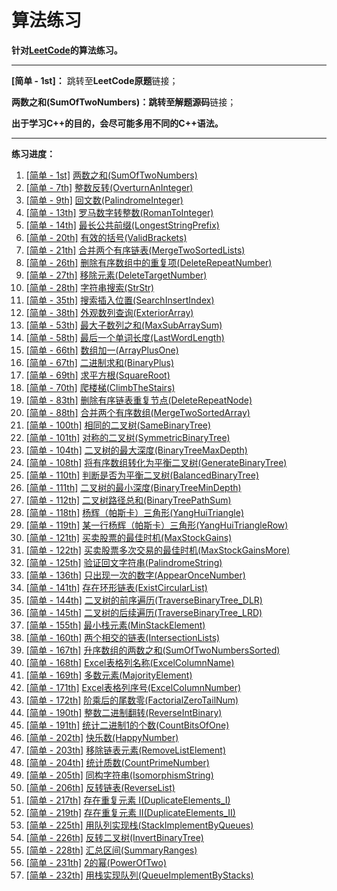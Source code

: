 # 算法练习
**针对[LeetCode](https://leetcode-cn.com)的算法练习。**

------

**[简单 - 1st]：** 跳转至**LeetCode原题**链接；

**两数之和(SumOfTwoNumbers)：**跳转至**解题源码**链接；

**出于学习C++的目的，会尽可能多用不同的C++语法。**

------

**练习进度：**

1. [[简单 - 1st]](https://leetcode-cn.com/problems/two-sum/) [两数之和(SumOfTwoNumbers)](https://github.com/FrankXu7/AlgorithmCodes/tree/main/codes/SumOfTwoNumbers)
2. [[简单 - 7th]](https://leetcode-cn.com/problems/reverse-integer/) [整数反转(OverturnAnInteger)](https://github.com/FrankXu7/AlgorithmCodes/tree/main/codes/OverturnAnInteger)
3. [[简单 - 9th]](https://leetcode-cn.com/problems/palindrome-number/) [回文数(PalindromeInteger)](https://github.com/FrankXu7/AlgorithmCodes/tree/main/codes/PalindromeInteger)
4. [[简单 - 13th]](https://leetcode-cn.com/problems/roman-to-integer/) [罗马数字转整数(RomanToInteger)](https://github.com/FrankXu7/AlgorithmCodes/tree/main/codes/RomanToInteger)
5. [[简单 - 14th]](https://leetcode-cn.com/problems/longest-common-prefix/) [最长公共前缀(LongestStringPrefix)](https://github.com/FrankXu7/AlgorithmCodes/tree/main/codes/LongestStringPrefix)
6. [[简单 - 20th]](https://leetcode-cn.com/problems/valid-parentheses/) [有效的括号(ValidBrackets)](https://github.com/FrankXu7/AlgorithmCodes/tree/main/codes/ValidBrackets)
7. [[简单 - 21th]](https://leetcode-cn.com/problems/merge-two-sorted-lists/) [合并两个有序链表(MergeTwoSortedLists)](https://github.com/FrankXu7/AlgorithmCodes/tree/main/codes/MergeTwoSortedLists)
8. [[简单 - 26th]](https://leetcode-cn.com/problems/remove-duplicates-from-sorted-array/) [删除有序数组中的重复项(DeleteRepeatNumber)](https://github.com/FrankXu7/AlgorithmCodes/tree/main/codes/DeleteRepeatNumber)
9. [[简单 - 27th]](https://leetcode-cn.com/problems/remove-element/) [移除元素(DeleteTargetNumber)](https://github.com/FrankXu7/AlgorithmCodes/tree/main/codes/DeleteTargetNumber)
10. [[简单 - 28th]](https://leetcode-cn.com/problems/implement-strstr/) [字符串搜索(StrStr)](https://github.com/FrankXu7/AlgorithmCodes/tree/main/codes/StrStr)
11. [[简单 - 35th]](https://leetcode-cn.com/problems/search-insert-position/) [搜索插入位置(SearchInsertIndex)](https://github.com/FrankXu7/AlgorithmCodes/tree/main/codes/SearchInsertIndex)
12. [[简单 - 38th]](https://leetcode-cn.com/problems/count-and-say/) [外观数列查询(ExteriorArray)](https://github.com/FrankXu7/AlgorithmCodes/tree/main/codes/ExteriorArray)
13. [[简单 - 53th]](https://leetcode-cn.com/problems/maximum-subarray/) [最大子数列之和(MaxSubArraySum)](https://github.com/FrankXu7/AlgorithmCodes/tree/main/codes/MaxSubArraySum)
14. [[简单 - 58th]](https://leetcode-cn.com/problems/length-of-last-word/) [最后一个单词长度(LastWordLength)](https://github.com/FrankXu7/AlgorithmCodes/tree/main/codes/LastWordLength)
15. [[简单 - 66th]](https://leetcode-cn.com/problems/plus-one/) [数组加一(ArrayPlusOne)](https://github.com/FrankXu7/AlgorithmCodes/tree/main/codes/ArrayPlusOne)
16. [[简单 - 67th]](https://leetcode-cn.com/problems/add-binary/) [二进制求和(BinaryPlus)](https://github.com/FrankXu7/AlgorithmCodes/tree/main/codes/BinaryPlus)
17. [[简单 - 69th]](https://leetcode-cn.com/problems/sqrtx/) [求平方根(SquareRoot)](https://github.com/FrankXu7/AlgorithmCodes/tree/main/codes/SquareRoot)
18. [[简单 - 70th]](https://leetcode-cn.com/problems/climbing-stairs/) [爬楼梯(ClimbTheStairs)](https://github.com/FrankXu7/AlgorithmCodes/tree/main/codes/ClimbTheStairs)
19. [[简单 - 83th]](https://leetcode-cn.com/problems/remove-duplicates-from-sorted-list/) [删除有序链表重复节点(DeleteRepeatNode)](https://github.com/FrankXu7/AlgorithmCodes/tree/main/codes/DeleteRepeatNode)
20. [[简单 - 88th]](https://leetcode-cn.com/problems/merge-sorted-array/) [合并两个有序数组(MergeTwoSortedArray)](https://github.com/FrankXu7/AlgorithmCodes/tree/main/codes/MergeTwoSortedArray)
21. [[简单 - 100th]](https://leetcode-cn.com/problems/same-tree/) [相同的二叉树(SameBinaryTree)](https://github.com/FrankXu7/AlgorithmCodes/tree/main/codes/SameBinaryTree)
22. [[简单 - 101th]](https://leetcode-cn.com/problems/symmetric-tree/) [对称的二叉树(SymmetricBinaryTree)](https://github.com/FrankXu7/AlgorithmCodes/tree/main/codes/SymmetricBinaryTree)
23. [[简单 - 104th]](https://leetcode-cn.com/problems/maximum-depth-of-binary-tree/) [二叉树的最大深度(BinaryTreeMaxDepth)](https://github.com/FrankXu7/AlgorithmCodes/tree/main/codes/BinaryTreeMaxDepth)
24. [[简单 - 108th]](https://leetcode-cn.com/problems/convert-sorted-array-to-binary-search-tree/) [将有序数组转化为平衡二叉树(GenerateBinaryTree)](https://github.com/FrankXu7/AlgorithmCodes/tree/main/codes/GenerateBinaryTree)
25. [[简单 - 110th]](https://leetcode-cn.com/problems/balanced-binary-tree/) [判断是否为平衡二叉树(BalancedBinaryTree)](https://github.com/FrankXu7/AlgorithmCodes/tree/main/codes/BalancedBinaryTree)
26. [[简单 - 111th]](https://leetcode-cn.com/problems/minimum-depth-of-binary-tree/) [二叉树的最小深度(BinaryTreeMinDepth)](https://github.com/FrankXu7/AlgorithmCodes/tree/main/codes/BinaryTreeMinDepth)
27. [[简单 - 112th]](https://leetcode-cn.com/problems/path-sum/) [二叉树路径总和(BinaryTreePathSum)](https://github.com/FrankXu7/AlgorithmCodes/tree/main/codes/BinaryTreePathSum)
28. [[简单 - 118th]](https://leetcode-cn.com/problems/pascals-triangle/) [杨辉（帕斯卡）三角形(YangHuiTriangle)](https://github.com/FrankXu7/AlgorithmCodes/tree/main/codes/YangHuiTriangle)
29. [[简单 - 119th]](https://leetcode-cn.com/problems/pascals-triangle-ii/) [某一行杨辉（帕斯卡）三角形(YangHuiTriangleRow)](https://github.com/FrankXu7/AlgorithmCodes/tree/main/codes/YangHuiTriangleRow)
30. [[简单 - 121th]](https://leetcode-cn.com/problems/best-time-to-buy-and-sell-stock/) [买卖股票的最佳时机(MaxStockGains)](https://github.com/FrankXu7/AlgorithmCodes/tree/main/codes/MaxStockGains)
31. [[简单 - 122th]](https://leetcode-cn.com/problems/best-time-to-buy-and-sell-stock-ii/) [买卖股票多次交易的最佳时机(MaxStockGainsMore)](https://github.com/FrankXu7/AlgorithmCodes/tree/main/codes/MaxStockGainsMore)
32. [[简单 - 125th]](https://leetcode-cn.com/problems/valid-palindrome/) [验证回文字符串(PalindromeString)](https://github.com/FrankXu7/AlgorithmCodes/tree/main/codes/PalindromeString)
33. [[简单 - 136th]](https://leetcode-cn.com/problems/single-number/) [只出现一次的数字(AppearOnceNumber)](https://github.com/FrankXu7/AlgorithmCodes/tree/main/codes/AppearOnceNumber)
34. [[简单 - 141th]](https://leetcode-cn.com/problems/linked-list-cycle/) [存在环形链表(ExistCircularList)](https://github.com/FrankXu7/AlgorithmCodes/tree/main/codes/ExistCircularList)
35. [[简单 - 144th]](https://leetcode-cn.com/problems/binary-tree-preorder-traversal/) [二叉树的前序遍历(TraverseBinaryTree_DLR)](https://github.com/FrankXu7/AlgorithmCodes/tree/main/codes/TraverseBinaryTree_DLR)
36. [[简单 - 145th]](https://leetcode-cn.com/problems/binary-tree-postorder-traversal/) [二叉树的后续遍历(TraverseBinaryTree_LRD)](https://github.com/FrankXu7/AlgorithmCodes/tree/main/codes/TraverseBinaryTree_LRD)
37. [[简单 - 155th]](https://leetcode-cn.com/problems/min-stack/) [最小栈元素(MinStackElement)](https://github.com/FrankXu7/AlgorithmCodes/tree/main/codes/MinStackElement)
38. [[简单 - 160th]](https://leetcode-cn.com/problems/intersection-of-two-linked-lists/) [两个相交的链表(IntersectionLists)](https://github.com/FrankXu7/AlgorithmCodes/tree/main/codes/IntersectionLists)
39. [[简单 - 167th]](https://leetcode-cn.com/problems/two-sum-ii-input-array-is-sorted/) [升序数组的两数之和(SumOfTwoNumbersSorted)](https://github.com/FrankXu7/AlgorithmCodes/tree/main/codes/SumOfTwoNumbersSorted)
40. [[简单 - 168th]](https://leetcode-cn.com/problems/excel-sheet-column-title/) [Excel表格列名称(ExcelColumnName)](https://github.com/FrankXu7/AlgorithmCodes/tree/main/codes/ExcelColumnName)
41. [[简单 - 169th]](https://leetcode-cn.com/problems/majority-element/) [多数元素(MajorityElement)](https://github.com/FrankXu7/AlgorithmCodes/tree/main/codes/MajorityElement)
42. [[简单 - 171th]](https://leetcode-cn.com/problems/excel-sheet-column-number/) [Excel表格列序号(ExcelColumnNumber)](https://github.com/FrankXu7/AlgorithmCodes/tree/main/codes/ExcelColumnNumber)
43. [[简单 - 172th]](https://leetcode-cn.com/problems/factorial-trailing-zeroes/) [阶乘后的尾数零(FactorialZeroTailNum)](https://github.com/FrankXu7/AlgorithmCodes/tree/main/codes/FactorialZeroTailNum)
44. [[简单 - 190th]](https://leetcode-cn.com/problems/reverse-bits/) [整数二进制翻转(ReverseIntBinary)](https://github.com/FrankXu7/AlgorithmCodes/tree/main/codes/ReverseIntBinary)
45. [[简单 - 191th]](https://leetcode-cn.com/problems/number-of-1-bits/) [统计二进制1的个数(CountBitsOfOne)](https://github.com/FrankXu7/AlgorithmCodes/tree/main/codes/CountBitsOfOne)
46. [[简单 - 202th]](https://leetcode-cn.com/problems/happy-number/) [快乐数(HappyNumber)](https://github.com/FrankXu7/AlgorithmCodes/tree/main/codes/HappyNumber)
47. [[简单 - 203th]](https://leetcode-cn.com/problems/remove-linked-list-elements/) [移除链表元素(RemoveListElement)](https://github.com/FrankXu7/AlgorithmCodes/tree/main/codes/RemoveListElement)
48. [[简单 - 204th]](https://leetcode-cn.com/problems/count-primes/) [统计质数(CountPrimeNumber)](https://github.com/FrankXu7/AlgorithmCodes/tree/main/codes/CountPrimeNumber)
49. [[简单 - 205th]](https://leetcode-cn.com/problems/isomorphic-strings/) [同构字符串(IsomorphismString)](https://github.com/FrankXu7/AlgorithmCodes/tree/main/codes/IsomorphismString)
50. [[简单 - 206th]](https://leetcode-cn.com/problems/reverse-linked-list/) [反转链表(ReverseList)](https://github.com/FrankXu7/AlgorithmCodes/tree/main/codes/ReverseList)
51. [[简单 - 217th]](https://leetcode-cn.com/problems/contains-duplicate/) [存在重复元素 I(DuplicateElements_I)](https://github.com/FrankXu7/AlgorithmCodes/tree/main/codes/DuplicateElements_I)
52. [[简单 - 219th]](https://leetcode-cn.com/problems/contains-duplicate-ii/) [存在重复元素 II(DuplicateElements_II)](https://github.com/FrankXu7/AlgorithmCodes/tree/main/codes/DuplicateElements_II)
53. [[简单 - 225th]](https://leetcode-cn.com/problems/implement-stack-using-queues/) [用队列实现栈(StackImplementByQueues)](https://github.com/FrankXu7/AlgorithmCodes/tree/main/codes/StackImplementByQueues)
54. [[简单 - 226th]](https://leetcode-cn.com/problems/invert-binary-tree/) [反转二叉树(InvertBinaryTree)](https://github.com/FrankXu7/AlgorithmCodes/tree/main/codes/InvertBinaryTree)
55. [[简单 - 228th]](https://leetcode-cn.com/problems/summary-ranges/) [汇总区间(SummaryRanges)](https://github.com/FrankXu7/AlgorithmCodes/tree/main/codes/SummaryRanges)
56. [[简单 - 231th]](https://leetcode-cn.com/problems/power-of-two/) [2的幂(PowerOfTwo)](https://github.com/FrankXu7/AlgorithmCodes/tree/main/codes/PowerOfTwo)
57. [[简单 - 232th]](https://leetcode-cn.com/problems/implement-queue-using-stacks/) [用栈实现队列(QueueImplementByStacks)](https://github.com/FrankXu7/AlgorithmCodes/tree/main/codes/QueueImplementByStacks)